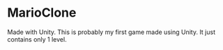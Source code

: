 # MarioClone
Made with Unity.
This is probably my first game made using Unity. It just contains only 1 level.
